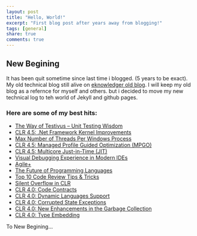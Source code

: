```yaml
---
layout: post
title: "Hello, World!"
excerpt: "First blog post after years away from blogging!"
tags: [general]
share: true
comments: true
---
```


## New Begining

It has been quit sometime since last time i blogged. (5 years to be exact). My old technical blog still alive on [eknowledger old blog](https://eknowledger.wordpress.com). I will keep my old blog as a refernce for myself and others. but i decided to move my new technical log to teh world of Jekyll and github pages.


### Here are some of my best hits:

* [The Way of Testivus – Unit Testing Wisdom](https://eknowledger.wordpress.com/2012/06/04/the-way-of-testivus-unit-testing-wisdom/)
* [CLR 4.5: .Net Framework Kernel Improvements](https://eknowledger.wordpress.com/2012/05/04/clr-4-5-net-framework-kernel-improvements/)
* [Max Number of Threads Per Windows Process](https://eknowledger.wordpress.com/2012/05/01/max-number-of-threads-per-windows-process/)
* [CLR 4.5: Managed Profile Guided Optimization (MPGO)](https://eknowledger.wordpress.com/2012/04/27/clr-4-5-managed-profile-guided-optimization-mpgo/)
* [CLR 4.5: Multicore Just-in-Time (JIT)](https://eknowledger.wordpress.com/2012/04/26/clr-4-5-multicore-just-in-time-jit/)
* [Visual Debugging Experience in Modern IDEs](https://eknowledger.wordpress.com/2012/04/25/visual-debugging-experience-in-modern-ides/)
* [Agile+](https://eknowledger.wordpress.com/2012/04/24/agile/)
* [The Future of Programming Languages](https://eknowledger.wordpress.com/2012/04/24/the-future-of-programming-languages/)
* [Top 10 Code Review Tips & Tricks](https://eknowledger.wordpress.com/2012/04/24/top-10-code-review-tips-tricks/)
* [Silent Overflow in CLR](https://eknowledger.wordpress.com/2012/04/24/silent-overflow-in-clr/)
* [CLR 4.0: Code Contracts](https://eknowledger.wordpress.com/2012/04/24/clr-4-0-code-contracts/)
* [CLR 4.0: Dynamic Languages Support](https://eknowledger.wordpress.com/2012/04/24/clr-4-0-dynamic-languages-support/)
* [CLR 4.0: Corrupted State Exceptions](https://eknowledger.wordpress.com/2012/04/24/clr-4-0-corrupted-state-exceptions/)
* [CLR 4.0: New Enhancements in the Garbage Collection](https://eknowledger.wordpress.com/2012/04/24/clr-4-0-new-enhancements-in-the-garbage-collection/)
* [CLR 4.0: Type Embedding](https://eknowledger.wordpress.com/2012/04/24/clr-4-0-type-embedding/)


To New Begining... 

